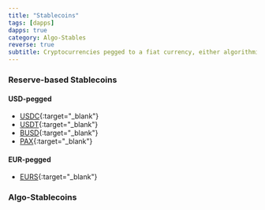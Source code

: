 ```yaml
---
title: "Stablecoins"
tags: [dapps]
dapps: true
category: Algo-Stables
reverse: true
subtitle: Cryptocurrencies pegged to a fiat currency, either algorithmically or through proven reserves.
---
```


### Reserve-based Stablecoins

#### USD-pegged

- [USDC](https://www.circle.com/en/usdc){:target="_blank"}
- [USDT](https://tether.to/en/){:target="_blank"}
- [BUSD](https://www.binance.com/en/busd){:target="_blank"}
- [PAX](https://paxos.com/){:target="_blank"}


#### EUR-pegged

- [EURS](https://eurs.stasis.net/){:target="_blank"}

### Algo-Stablecoins

